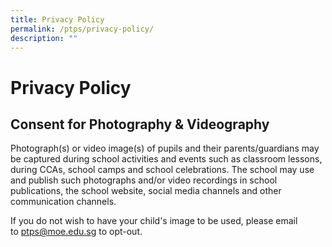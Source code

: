 ```yaml
---
title: Privacy Policy
permalink: /ptps/privacy-policy/
description: ""
---
```


# Privacy Policy


## Consent for Photography & Videography


Photograph(s) or video image(s) of pupils and their parents/guardians may be captured during school activities and events such as classroom lessons, during CCAs, school camps and school celebrations. The school may use and publish such photographs and/or video recordings in school publications, the school website, social media channels and other communication channels.

If you do not wish to have your child's image to be used, please email to [ptps@moe.edu.sg](mailto:ptps@moe.edu.sg) to opt-out.